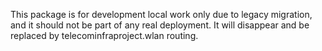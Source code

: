 This package is for development local work only due to legacy migration, and it should not be part of any real deployment. It will disappear and be replaced by telecominfraproject.wlan routing.